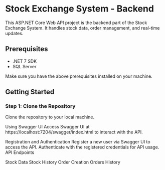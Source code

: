 # Stock Exchange System - Backend

This ASP.NET Core Web API project is the backend part of the Stock Exchange System. It handles stock data, order management, and real-time updates.

## Prerequisites

- .NET 7 SDK
- SQL Server

Make sure you have the above prerequisites installed on your machine.

## Getting Started

### Step 1: Clone the Repository

Clone the repository to your local machine.

Using Swagger UI
Access Swagger UI at https://localhost:7204/swagger/index.html to interact with the API.

Registration and Authentication
Register a new user via Swagger UI to access the API.
Authenticate with the registered credentials for API usage.
API Endpoints

Stock Data
Stock History
Order Creation
Orders History